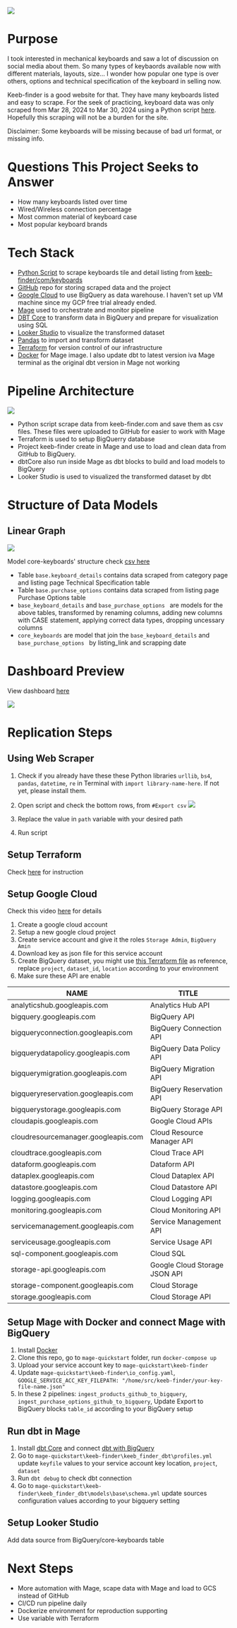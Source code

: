 
![](keeb_finder_overview.png)

# Purpose
I took interested in mechanical keyboards and saw a lot of discussion on social media about them. So many types of keybaords available now with different materials, layouts, size... I wonder how popular one type is over others, options and technical specification of the keyboard in selling now.

Keeb-finder is a good website for that. They have many keyboards listed and easy to scrape. For the seek of practicing, keyboard data was only scraped from Mar 28, 2024 to Mar 30, 2024 using a Python script [here](https://github.com/NgocHueLy/data_eng_keeb_finder/blob/main/keeb-finder-scraper-products.py). Hopefully this scraping will not be a burden for the site.

Disclaimer: Some keyboards will be missing because of bad url format, or missing info.

# Questions This Project Seeks to Answer
- How many keyboards listed over time 
- Wired/Wireless connection percentage
- Most common material of keyboard case
- Most popular keyboard brands

# Tech Stack
- [Python Script](https://github.com/NgocHueLy/data_eng_keeb_finder/blob/main/keeb-finder-scraper-products.py) to scrape keyboards tile and detail listing from [keeb-finder/com/keyboards](https://keeb-finder.com/keyboards)
- [GitHub](https://github.com/) repo for storing scraped data and the project
- [Google Cloud](https://console.cloud.google.com/?hl=en&project=dtc-de-course-412502) to use BigQuery as data warehouse. I haven't set up VM machine since my GCP free trial already ended.
- [Mage](https://www.mage.ai/) used to orchestrate and monitor pipeline
- [DBT Core](https://www.getdbt.com/) to transform data in BigQuery and prepare for visualization using SQL
- [Looker Studio](https://lookerstudio.google.com/) to visualize the transformed dataset
- [Pandas](https://pandas.pydata.org/) to import and transform dataset
- [Terraform](https://www.terraform.io/) for version control of our infrastructure
- [Docker](https://docker.io/) for Mage image. I also update dbt to latest version iva Mage terminal as the original dbt version in Mage not working


# Pipeline Architecture
![](keeb-finder-pipeline.png)
- Python script scrape data from keeb-finder.com and save them as csv files. These files were uploaded to GitHub for easier to work with Mage
- Terraform is used to setup BigQuerry database
- Project keeb-finder create in Mage and use to load and clean data from GitHub to BigQuery. 
- dbtCore also run inside Mage as dbt blocks to build and load models to BigQuery
- Looker Studio is used to visualized the transformed dataset by dbt
# Structure of Data Models

## Linear Graph
![](dbt-graph.png)

Model core-keyboards' structure check [csv here](core-keyboards-structure.csv)
- Table ```base.keyboard_details``` contains data scraped from category page and listing page Technical Specification table
- Table ```base.purchase_options``` contains data scraped from listing page Purchase Options table
- ```base_keyboard_details``` and ```base_purchase_options ``` are models for the above tables, transformed by renaming columns, adding new columns with CASE statement, applying correct data types, dropping uncessary columns
- ```core_keyboards``` are model that join the ```base_keyboard_details``` and ```base_purchase_options ``` by listing_link and scrapping date


# Dashboard Preview
View dashboard [here](https://lookerstudio.google.com/reporting/093cd60c-59a7-44e8-b1c1-97235457e8c9)

![](dashboard_preview.png)

# Replication Steps

## Using Web Scraper
1. Check if you already have these these Python libraries ```urllib```, ```bs4```, ```pandas```, ```datetime```, ```re``` in Terminal with ```import library-name-here```. If not yet, please install them.

2. Open script and check the bottom rows, from ```#Export csv```
![](scraper-export.png)
3. Replace the value in  ```path``` variable with your desired path
4. Run script

## Setup Terraform
Check [here](https://developer.hashicorp.com/terraform/tutorials/aws-get-started/install-cli) for instruction

## Setup Google Cloud
Check this video [here](https://youtu.be/c3ZppKdSG5A?t=212) for details
1. Create a google cloud account
2. Setup a new google cloud project
3. Create service account and give it the roles ```Storage Admin```, ```BigQuery Amin```
4. Download key as json file for this service account
5. Create BigQuery dataset, you might use [this Terraform file](terraform\gcp.tf) as reference, replace ```project```, ```dataset_id```, ```location``` according to your environment
6. Make sure these API are enable

| NAME                                | TITLE                         |
|-------------------------------------|-------------------------------|
| analyticshub.googleapis.com         | Analytics Hub API             |
| bigquery.googleapis.com             | BigQuery API                  |
| bigqueryconnection.googleapis.com   | BigQuery Connection API       |
| bigquerydatapolicy.googleapis.com   | BigQuery Data Policy API      |
| bigquerymigration.googleapis.com    | BigQuery Migration API        |
| bigqueryreservation.googleapis.com  | BigQuery Reservation API      |
| bigquerystorage.googleapis.com      | BigQuery Storage API          |
| cloudapis.googleapis.com            | Google Cloud APIs             |
| cloudresourcemanager.googleapis.com | Cloud Resource Manager API    |
| cloudtrace.googleapis.com           | Cloud Trace API               |
| dataform.googleapis.com             | Dataform API                  |
| dataplex.googleapis.com             | Cloud Dataplex API            |
| datastore.googleapis.com            | Cloud Datastore API           |
| logging.googleapis.com              | Cloud Logging API             |
| monitoring.googleapis.com           | Cloud Monitoring API          |
| servicemanagement.googleapis.com    | Service Management API        |
| serviceusage.googleapis.com         | Service Usage API             |
| sql-component.googleapis.com        | Cloud SQL                     |
| storage-api.googleapis.com          | Google Cloud Storage JSON API |
| storage-component.googleapis.com    | Cloud Storage                 |
| storage.googleapis.com              | Cloud Storage API             |


## Setup Mage with Docker and connect Mage with BigQuery
1. Install [Docker](https://docs.docker.com/get-docker/)
2. Clone this repo, go to ```mage-quickstart``` folder, run ```docker-compose up```
3. Upload your service account key to ```mage-quickstart\keeb-finder```
4. Update ```mage-quickstart\keeb-finder\io_config.yaml```, ```GOOGLE_SERVICE_ACC_KEY_FILEPATH: "/home/src/keeb-finder/your-key-file-name.json"```
5. In these 2 pipelines: ```ingest_products_github_to_bigquery```, ```ingest_purchase_options_github_to_bigquery```, Update Export to BigQuery blocks ```table_id``` according to your BigQuery setup

## Run dbt in Mage
1. Install [dbt Core](https://docs.getdbt.com/docs/core/installation-overview) and connect [dbt with BigQuery](https://docs.getdbt.com/docs/core/connect-data-platform/bigquery-setup)
2. Go to ```mage-quickstart\keeb-finder\keeb_finder_dbt\profiles.yml``` update ```keyfile``` values to your service account key location, ```project```, ```dataset```
3. Run ```dbt debug``` to check dbt connection
4. Go to ```mage-quickstart\keeb-finder\keeb_finder_dbt\models\base\schema.yml``` update sources configuration values according to your bigquery setting


## Setup Looker Studio
 Add data source from BigQuery/core-keyboards table

# Next Steps
- More automation with Mage, scape data with Mage and load to GCS instead of GitHub
- CI/CD run pipeline daily
- Dockerize environment for reproduction supporting
- Use variable with Terraform